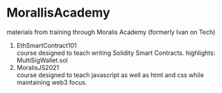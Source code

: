 # MorallisAcademy
materials from training through Moralis Academy (formerly Ivan on Tech)<br/>
1. EthSmartContract101<br/>
course designed to teach writing Solidity Smart Contracts. highlights: MultiSigWallet.sol
2. MoralisJS2021<br/>
course designed to teach javascript as well as html and css while maintaining web3 focus.
